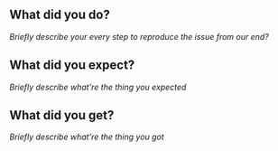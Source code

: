 ## What did you do?

_Briefly describe your every step to reproduce the issue from our end?_

## What did you expect?

_Briefly describe what're the thing you expected_

## What did you get?

_Briefly describe what're the thing you got_
